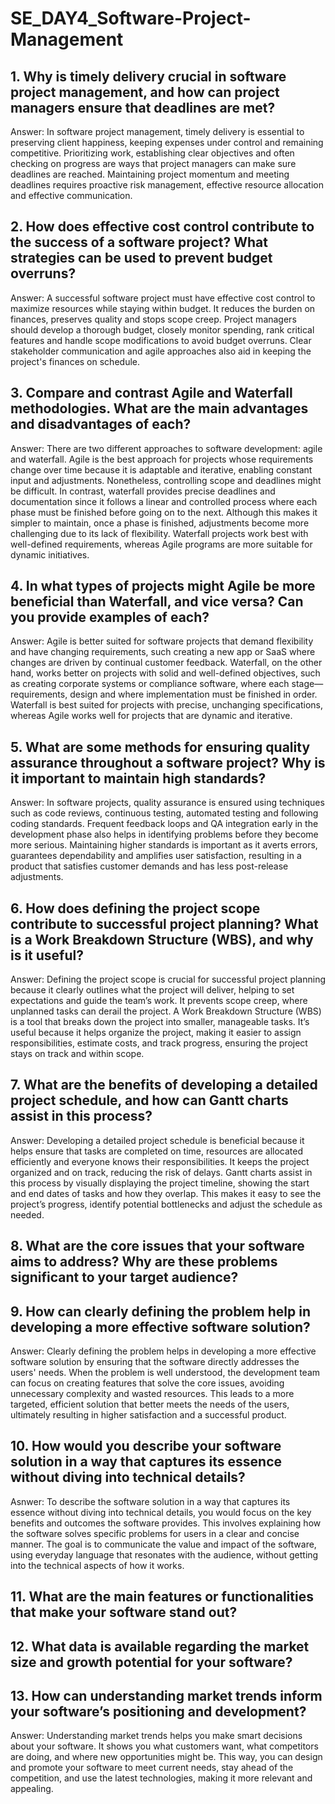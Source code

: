 # SE_DAY4_Software-Project-Management
## 1. Why is timely delivery crucial in software project management, and how can project managers ensure that deadlines are met?

Answer: In software project management, timely delivery is essential to preserving client happiness, keeping expenses under control and remaining competitive. Prioritizing work, establishing clear objectives and often checking on progress are ways that project managers can make sure deadlines are reached. Maintaining project momentum and meeting deadlines requires proactive risk management, effective resource allocation and effective communication.


## 2. How does effective cost control contribute to the success of a software project? What strategies can be used to prevent budget overruns?

Answer: A successful software project must have effective cost control to maximize resources while staying within budget. It reduces the burden on finances, preserves quality and stops scope creep. Project managers should develop a thorough budget, closely monitor spending, rank critical features and handle scope modifications to avoid budget overruns. Clear stakeholder communication and agile approaches also aid in keeping the project's finances on schedule.

## 3. Compare and contrast Agile and Waterfall methodologies. What are the main advantages and disadvantages of each?

Answer: There are two different approaches to software development: agile and waterfall. Agile is the best approach for projects whose requirements change over time because it is adaptable and iterative, enabling constant input and adjustments. Nonetheless, controlling scope and deadlines might be difficult. In contrast, waterfall provides precise deadlines and documentation since it follows a linear and controlled process where each phase must be finished before going on to the next. Although this makes it simpler to maintain, once a phase is finished, adjustments become more challenging due to its lack of flexibility. Waterfall projects work best with well-defined requirements, whereas Agile programs are more suitable for dynamic initiatives.

## 4. In what types of projects might Agile be more beneficial than Waterfall, and vice versa? Can you provide examples of each?

Answer: Agile is better suited for software projects that demand flexibility and have changing requirements, such creating a new app or SaaS where changes are driven by continual customer feedback. Waterfall, on the other hand, works better on projects with solid and well-defined objectives, such as creating corporate systems or compliance software, where each stage—requirements, design and where implementation must be finished in order. Waterfall is best suited for projects with precise, unchanging specifications, whereas Agile works well for projects that are dynamic and iterative.

## 5. What are some methods for ensuring quality assurance throughout a software project? Why is it important to maintain high standards?

Answer: In software projects, quality assurance is ensured using techniques such as code reviews, continuous testing, automated testing and following coding standards. Frequent feedback loops and QA integration early in the development phase also helps in identifying problems before they become more serious. Maintaining higher standards is important as it averts errors, guarantees dependability and amplifies user satisfaction, resulting in a product that satisfies customer demands and has less post-release adjustments.

## 6. How does defining the project scope contribute to successful project planning? What is a Work Breakdown Structure (WBS), and why is it useful?

Answer: Defining the project scope is crucial for successful project planning because it clearly outlines what the project will deliver, helping to set expectations and guide the team’s work. It prevents scope creep, where unplanned tasks can derail the project. A Work Breakdown Structure (WBS) is a tool that breaks down the project into smaller, manageable tasks. It’s useful because it helps organize the project, making it easier to assign responsibilities, estimate costs, and track progress, ensuring the project stays on track and within scope.

## 7. What are the benefits of developing a detailed project schedule, and how can Gantt charts assist in this process?

Answer: Developing a detailed project schedule is beneficial because it helps ensure that tasks are completed on time, resources are allocated efficiently and everyone knows their responsibilities. It keeps the project organized and on track, reducing the risk of delays. Gantt charts assist in this process by visually displaying the project timeline, showing the start and end dates of tasks and how they overlap. This makes it easy to see the project’s progress, identify potential bottlenecks and adjust the schedule as needed.

## 8. What are the core issues that your software aims to address? Why are these problems significant to your target audience?


## 9. How can clearly defining the problem help in developing a more effective software solution?

Answer: Clearly defining the problem helps in developing a more effective software solution by ensuring that the software directly addresses the users' needs. When the problem is well understood, the development team can focus on creating features that solve the core issues, avoiding unnecessary complexity and wasted resources. This leads to a more targeted, efficient solution that better meets the needs of the users, ultimately resulting in higher satisfaction and a successful product.

## 10. How would you describe your software solution in a way that captures its essence without diving into technical details?

Asnwer: To describe the software solution in a way that captures its essence without diving into technical details, you would focus on the key benefits and outcomes the software provides. This involves explaining how the software solves specific problems for users in a clear and concise manner. The goal is to communicate the value and impact of the software, using everyday language that resonates with the audience, without getting into the technical aspects of how it works​.

## 11. What are the main features or functionalities that make your software stand out?

## 12. What data is available regarding the market size and growth potential for your software?

## 13. How can understanding market trends inform your software’s positioning and development?

Answer: Understanding market trends helps you make smart decisions about your software. It shows you what customers want, what competitors are doing, and where new opportunities might be. This way, you can design and promote your software to meet current needs, stay ahead of the competition, and use the latest technologies, making it more relevant and appealing.
